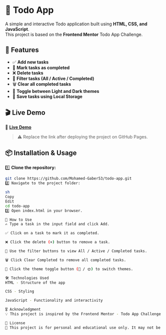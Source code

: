 # 📝 Todo App

A simple and interactive Todo application built using **HTML, CSS, and JavaScript**.  
This project is based on the **Frontend Mentor** Todo App Challenge.

## 🚀 Features

- ✅ **Add new tasks**
- 🔄 **Mark tasks as completed**
- ❌ **Delete tasks**
- 📂 **Filter tasks (All / Active / Completed)**
- 🗑 **Clear all completed tasks**
- 🌙 **Toggle between Light and Dark themes**
- 💾 **Save tasks using Local Storage**

## 🎬 Live Demo

🔗 **[Live Demo](https://mohamed-gaber53.github.io/todo-app/)**

> ⚠️ Replace the link after deploying the project on GitHub Pages.

## 📦 Installation & Usage

1️⃣ **Clone the repository:**

```sh
git clone https://github.com/Mohamed-Gaber53/todo-app.git
2️⃣ Navigate to the project folder:

sh
Copy
Edit
cd todo-app
3️⃣ Open index.html in your browser.

📖 How to Use
✍️ Type a task in the input field and click Add.

✅ Click on a task to mark it as completed.

❌ Click the delete (×) button to remove a task.

📂 Use the filter buttons to view All / Active / Completed tasks.

🗑 Click Clear Completed to remove all completed tasks.

🎨 Click the theme toggle button (🌙 / 🌞) to switch themes.

🛠️ Technologies Used
HTML - Structure of the app

CSS - Styling

JavaScript - Functionality and interactivity

🎖️ Acknowledgment
💡 This project is inspired by the Frontend Mentor - Todo App Challenge.

📜 License
🛑 This project is for personal and educational use only. It may not be redistributed as a template or sold.
```
